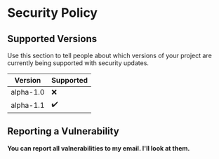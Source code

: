 # Security Policy

## Supported Versions

Use this section to tell people about which versions of your project are
currently being supported with security updates.

| Version   | Supported          |
| --------- | ------------------ |
| alpha-1.0 | :x:                |
| alpha-1.1 | :heavy_check_mark: |

## Reporting a Vulnerability

**You can report all valnerabilities to my email. I'll look at them.**
